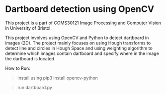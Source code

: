 # Dartboard detection using OpenCV 
This project is a part of COMS30121 Image Processing and Computer Vision in University of Bristol. 

This project involves using OpenCV and Python to detect dartboard in images (2D). The project mainly focuses on using Hough transforms to detect line and circles in Hough Space and using weighting algorithm to determine which images contain dartboard and specify where in the image the dartboard is located. 

How to Run: 
> install using pip3 install opencv-python

> run dartboard.py

